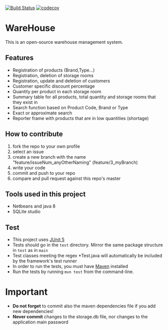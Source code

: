 [![Build Status](https://travis-ci.org/patroklossam/WareHouse.svg?branch=master)](https://travis-ci.org/patroklossam/WareHouse)
[![codecov](https://codecov.io/gh/patroklossam/WareHouse/branch/master/graph/badge.svg)](https://codecov.io/gh/patroklossam/WareHouse)



# WareHouse
This is an open-source warehouse management system.

## Features
* Registration of products (Brand,Type...)
* Registration, deletion of storage rooms
* Registration, update and deletion of customers
* Customer specific discount percentage 
* Quantity per product in each storage room
* Summary table for all products, total quantity and storage rooms that they exist in
* Search function based on Product Code, Brand or Type
* Exact or approximate search
* Reporter frame with products that are in low quantities (shortage)

## How to contribute
1. fork the repo to your own profile
2. select an issue
3. create a new branch with the name "feature/issueNum_anyOtherNaming" (feature/3_myBranch)
4. write your code
5. commit and push to your repo
6. compare and pull request against this repo's master

## Tools used in this project
* Netbeans and java 8
* SQLite studio

## Test
* This project uses [JUnit 5](https://junit.org/junit5/)
* Tests should go in the `test` directory. Mirror the same package structure in `test` as in `main`
* Test classes meeting the regex *Test.java will automatically be included by the framework's test runner
* In order to run the tests, you must have [Maven](https://maven.apache.org/) installed
* Run the tests by running `mvn test` from the command-line.

# Important
* **Do not forget** to commit also the maven dependencies file if you add new dependencies!
* **Never commit** changes to the storage.db file, nor changes to the application main password



